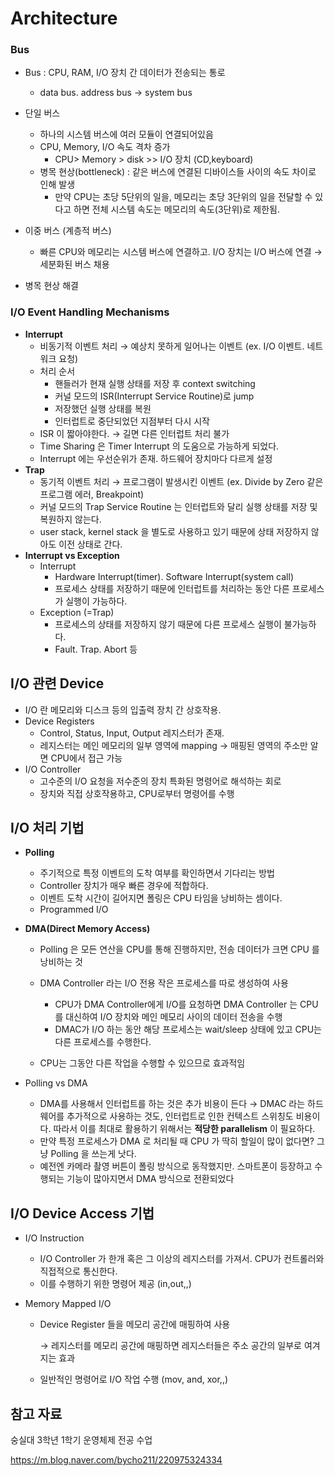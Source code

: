 # Architecture

### Bus

- Bus : CPU, RAM, I/O 장치 간 데이터가 전송되는 통로

  - data bus. address bus → system bus

- 단일 버스

  - 하나의 시스템 버스에 여러 모듈이 연결되어있음
  - CPU, Memory, I/O 속도 격차 증가
    - CPU> Memory > disk >> I/O 장치 (CD,keyboard)
  - 병목 현상(bottleneck) : 같은 버스에 연결된 디바이스들 사이의 속도 차이로 인해 발생
    - 만약 CPU는 초당 5단위의 일을, 메모리는 초당 3단위의 일을 전달할 수 있다고 하면 전체 시스템 속도는 메모리의 속도(3단위)로 제한됨.

- 이중 버스 (계층적 버스)

  - 빠른 CPU와 메모리는 시스템 버스에 연결하고. I/O 장치는 I/O 버스에 연결 → 세분화된 버스 채용

- 병목 현상 해결

### I/O Event Handling Mechanisms

- **Interrupt**
  - 비동기적 이벤트 처리 → 예상치 못하게 일어나는 이벤트 (ex. I/O 이벤트. 네트워크 요청)
  - 처리 순서
    - 핸들러가 현재 실행 상태를 저장 후 context switching
    - 커널 모드의 ISR(Interrupt Service Routine)로 jump
    - 저장했던 실행 상태를 복원
    - 인터럽트로 중단되었던 지점부터 다시 시작
  - ISR 이 짧아야한다. → 길면 다른 인터럽트 처리 불가
  - Time Sharing 은 Timer Interrupt 의 도움으로 가능하게 되었다.
  - Interrupt 에는 우선순위가 존재. 하드웨어 장치마다 다르게 설정
- **Trap**
  - 동기적 이벤트 처리 → 프로그램이 발생시킨 이벤트 (ex. Divide by Zero 같은 프로그램 에러, Breakpoint)
  - 커널 모드의 Trap Service Routine 는 인터럽트와 달리 실행 상태를 저장 및 복원하지 않는다.
  - user stack, kernel stack 을 별도로 사용하고 있기 때문에 상태 저장하지 않아도 이전 상태로 간다.
- **Interrupt vs Exception**
  - Interrupt
    - Hardware Interrupt(timer). Software Interrupt(system call)
    - 프로세스 상태를 저장하기 때문에 인터럽트를 처리하는 동안 다른 프로세스가 실행이 가능하다.
  - Exception (=Trap)
    - 프로세스의 상태를 저장하지 않기 때문에 다른 프로세스 실행이 불가능하다.
    - Fault. Trap. Abort 등

## I/O 관련 Device

- I/O 란 메모리와 디스크 등의 입출력 장치 간 상호작용.
- Device Registers
  - Control, Status, Input, Output 레지스터가 존재.
  - 레지스터는 메인 메모리의 일부 영역에 mapping → 매핑된 영역의 주소만 알면 CPU에서 접근 가능
- I/O Controller
  - 고수준의 I/O 요청을 저수준의 장치 특화된 명령어로 해석하는 회로
  - 장치와 직접 상호작용하고, CPU로부터 명령어를 수행

## I/O 처리 기법

- **Polling**

  - 주기적으로 특정 이벤트의 도착 여부를 확인하면서 기다리는 방법
  - Controller 장치가 매우 빠른 경우에 적합하다.
  - 이벤트 도착 시간이 길어지면 폴링은 CPU 타임을 낭비하는 셈이다.
  - Programmed I/O

- **DMA(Direct Memory Access)**

  - Polling 은 모든 연산을 CPU를 통해 진행하지만, 전송 데이터가 크면 CPU 를 낭비하는 것
  - DMA Controller 라는 I/O 전용 작은 프로세스를 따로 생성하여 사용

    - CPU가 DMA Controller에게 I/O를 요청하면 DMA Controller 는 CPU를 대신하여 I/O 장치와 메인 메모리 사이의 데이터 전송을 수행
    - DMAC가 I/O 하는 동안 해당 프로세스는 wait/sleep 상태에 있고 CPU는 다른 프로세스를 수행한다.

  - CPU는 그동안 다른 작업을 수행할 수 있으므로 효과적임

- Polling vs DMA

  - DMA를 사용해서 인터럽트를 하는 것은 추가 비용이 든다 → DMAC 라는 하드웨어를 추가적으로 사용하는 것도, 인터럽트로 인한 컨텍스트 스위칭도 비용이다. 따라서 이를 최대로 활용하기 위해서는 **적당한 parallelism** 이 필요하다.
  - 만약 특정 프로세스가 DMA 로 처리될 때 CPU 가 딱히 할일이 많이 없다면? 그냥 Polling 을 쓰는게 낫다.
  - 예전엔 카메라 촬영 버튼이 폴링 방식으로 동작했지만. 스마트폰이 등장하고 수행되는 기능이 많아지면서 DMA 방식으로 전환되었다

## I/O Device Access 기법

- I/O Instruction

  - I/O Controller 가 한개 혹은 그 이상의 레지스터를 가져서. CPU가 컨트롤러와 직접적으로 통신한다.
  - 이를 수행하기 위한 명령어 제공 (in,out,,)

- Memory Mapped I/O

  - Device Register 들을 메모리 공간에 매핑하여 사용

    → 레지스터를 메모리 공간에 매핑하면 레지스터들은 주소 공간의 일부로 여겨지는 효과

  - 일반적인 명령어로 I/O 작업 수행 (mov, and, xor,,)

## 참고 자료

숭실대 3학년 1학기 운영체제 전공 수업

https://m.blog.naver.com/bycho211/220975324334
